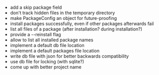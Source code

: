 - add a skip package field
- don't track hidden files in the temporary directory
- make PackageConfig an object for future-proofing
- install packages successfully, even if other packages afterwards fail
- list all files of a package (after installation? during installation?)
- provide a --reinstall flag
- allow to list all installed package names
- implement a default db file location
- implement a default packages file location
- write db file with json for better backwards compatibility
- use db file for locking (with sqlite?)
- come up with better project name
